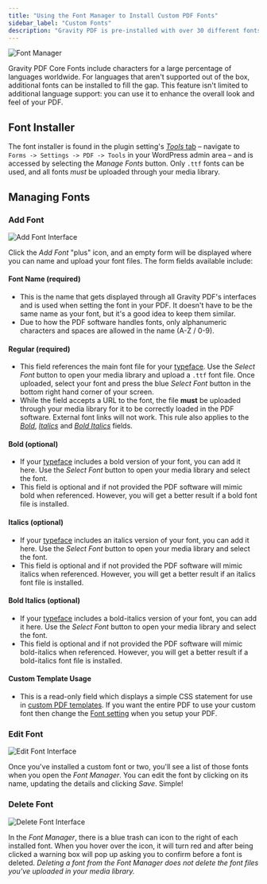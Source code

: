 ```yaml
---
title: "Using the Font Manager to Install Custom PDF Fonts"
sidebar_label: "Custom Fonts"
description: "Gravity PDF is pre-installed with over 30 different fonts which support a lot of languages worldwide. For those not supported you can use our Font Manager."
---
```


![Font Manager](https://resources.gravitypdf.com/uploads/2015/10/font-manager.png) 

Gravity PDF Core Fonts include characters for a large percentage of languages worldwide. For languages that aren't supported out of the box, additional fonts can be installed to fill the gap. This feature isn't limited to additional language support: you can use it to enhance the overall look and feel of your PDF.


## Font Installer 

The font installer is found in the plugin setting's [*Tools* tab](user-global-settings.md#tools) – navigate to `Forms -> Settings -> PDF -> Tools` in your WordPress admin area – and is accessed by selecting the *Manage Fonts* button. Only `.ttf` fonts can be used, and all fonts *must* be uploaded through your media library. 

## Managing Fonts

### Add Font 

![Add Font Interface](https://resources.gravitypdf.com/uploads/2015/10/add-font.png) 

Click the *Add Font* "plus" icon, and an empty form will be displayed where you can name and upload your font files. The form fields available include:

#### Font Name (required) 
* This is the name that gets displayed through all Gravity PDF's interfaces and is used when setting the font in your PDF. It doesn't have to be the same name as your font, but it's a good idea to keep them similar.
* Due to how the PDF software handles fonts, only alphanumeric characters and spaces are allowed in the name (A-Z / 0-9).

#### Regular (required) 
* This field references the main font file for your [typeface](https://en.wikipedia.org/wiki/Typeface). Use the *Select Font* button to open your media library and upload a `.ttf` font file. Once uploaded, select your font and press the blue *Select Font* button in the bottom right hand corner of your screen.
* While the field accepts a URL to the font, the file **must** be uploaded through your media library for it to be correctly loaded in the PDF software. External font links will not work. This rule also applies to the [*Bold*](#bold-optional), [*Italics*](#italics-optional) and [*Bold Italics*](#bold-italics-optional) fields.

#### Bold (optional) 
* If your [typeface](https://en.wikipedia.org/wiki/Typeface) includes a bold version of your font, you can add it here. Use the *Select Font* button to open your media library and select the font.
* This field is optional and if not provided the PDF software will mimic bold when referenced. However, you will get a better result if a bold font file is installed.

#### Italics (optional) 
* If your [typeface](https://en.wikipedia.org/wiki/Typeface) includes an italics version of your font, you can add it here. Use the *Select Font* button to open your media library and select the font.
* This field is optional and if not provided the PDF software will mimic italics when referenced. However, you will get a better result if an italics font file is installed.

#### Bold Italics (optional) 
* If your [typeface](https://en.wikipedia.org/wiki/Typeface) includes a bold-italics version of your font, you can add it here. Use the *Select Font* button to open your media library and select the font.
* This field is optional and if not provided the PDF software will mimic bold-italics when referenced. However, you will get a better result if a bold-italics font file is installed.

#### Custom Template Usage
* This is a read-only field which displays a simple CSS statement for use in [custom PDF templates](developer-start-customising.md). If you want the entire PDF to use your custom font then change the [Font setting](user-setup-pdf.md#font) when you setup your PDF.

### Edit Font 

![Edit Font Interface](https://resources.gravitypdf.com/uploads/2015/10/edit-font.png) 

Once you've installed a custom font or two, you'll see a list of those fonts when you open the *Font Manager*. You can edit the font by clicking on its name, updating the details and clicking *Save*. Simple!

### Delete Font 

![Delete Font Interface](https://resources.gravitypdf.com/uploads/2015/10/delete-font.png) 

In the *Font Manager*, there is a blue trash can icon to the right of each installed font. When you hover over the icon, it will turn red and after being clicked a warning box will pop up asking you to confirm before a font is deleted. *Deleting a font from the Font Manager does not delete the font files you've uploaded in your media library.*
